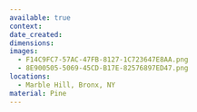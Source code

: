 ```yaml
---
available: true
context:
date_created:
dimensions:
images:
  - F14C9FC7-57AC-47FB-8127-1C723647E8AA.png
  - 8E900505-5069-45CD-B17E-82576897ED47.png
locations:
  - Marble Hill, Bronx, NY
material: Pine
---
```

